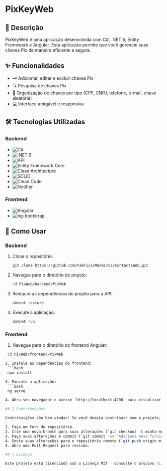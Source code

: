 # PixKeyWeb

## 📜 Descrição

PixKeyWeb é uma aplicação desenvolvida com C#, .NET 6, Entity Framework e Angular. Esta aplicação permite que você gerencie suas chaves Pix de maneira eficiente e segura.

## ✨ Funcionalidades

- 🗝️ Adicionar, editar e excluir chaves Pix
- 🔍 Pesquisa de chaves Pix
- 📁 Organização de chaves por tipo (CPF, CNPJ, telefone, e-mail, chave aleatória)
- 💻 Interface amigável e responsiva

## 🛠 Tecnologias Utilizadas

### Backend
- ![C#](https://img.shields.io/badge/C%23-blue)
- ![.NET 6](https://img.shields.io/badge/.NET%206-blueviolet)
- ![API](https://img.shields.io/badge/API-Pattern-red)
- ![Entity Framework Core](https://img.shields.io/badge/Entity%20Framework%20Core-green)
- ![Clean Architecture](https://img.shields.io/badge/Clean%20Architecture-yellow)
- ![SOLID](https://img.shields.io/badge/SOLID-orange)
- ![Clean Code](https://img.shields.io/badge/Clean%20Code-brightgreen)
- ![Notifier](https://img.shields.io/badge/Notifier-lightgrey)

### Frontend
- ![Angular](https://img.shields.io/badge/Angular-DD0031)
- ![ng-bootstrap](https://img.shields.io/badge/ng--bootstrap-7952B3)

## 🚀 Como Usar

### Backend

1. Clone o repositório:
   ```bash
   git clone https://github.com/FabricioMedeiros/ContactsWeb.git

2. Navegue para o diretório do projeto:
   ```bash
   cd PixWeb/backend/PixWeb

3. Restaure as dependências do projeto para a API:
   ```bash
   dotnet restore

4. Execute a aplicação:
   ```bash
   dotnet run

### Frontend

1. Navegue para o diretório do frontend Angular:
  ```bash
   cd PixWeb/frontend/PixWeb

2. Instale as dependências do frontend:
   ```bash
   npm install   

3. Execute a aplicação:
   ```bash
   ng serve

4. Abra seu navegador e acesse `http://localhost:4200` para visualizar a aplicação.

## 🤝 Contribuições

Contribuições são bem-vindas! Se você deseja contribuir com o projeto, siga estas etapas:

1. Faça um fork do repositório.
2. Crie uma nova branch para suas alterações (`git checkout -b minha-nova-funcionalidade`).
3. Faça suas alterações e commit (`git commit -am 'Adiciona nova funcionalidade'`).
4. Envie suas alterações para o repositório remoto (`git push origin minha-nova-funcionalidade`).
5. Abra uma Pull Request para revisão.

## 📜 Licença

Este projeto está licenciado sob a Licença MIT - consulte o arquivo [LICENSE](LICENSE) para obter detalhes.



